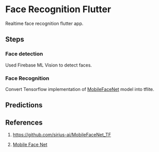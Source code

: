 # Face Recognition Flutter

Realtime face recognition flutter app.

## Steps

### Face detection

Used Firebase ML Vision to detect faces.

### Face Recognition

Convert Tensorflow implementation of [MobileFaceNet](https://github.com/sirius-ai/MobileFaceNet_TF) model into tflite.

## Predictions



## References

1. <https://github.com/sirius-ai/MobileFaceNet_TF>

2. [Mobile Face Net](https://arxiv.org/ftp/arxiv/papers/1804/1804.07573.pdf)
